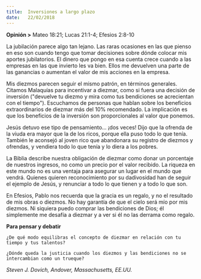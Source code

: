 ```yaml
---
title:  Inversiones a largo plazo
date:   22/02/2018
---
```


**Opinión >** Mateo 18:21; Lucas 21:1-4; Efesios 2:8-10

La jubilación parece algo tan lejano. Las raras ocasiones en las que pienso en eso son cuando tengo que tomar decisiones sobre dónde colocar mis aportes jubilatorios. El dinero que pongo en esa cuenta crece cuando a las empresas en las que invierto les va bien. Ellos me devuelven una parte de las ganancias o aumentan el valor de mis acciones en la empresa. 

Mis diezmos parecen seguir el mismo patrón, en términos generales. Citamos Malaquías para incentivar a diezmar, como si fuera una decisión de inversión ("devuelve tu diezmo y mira como tus bendiciones se acrecientan con el tiempo"). Escuchamos de personas que hablan sobre los beneficios extraordinarios de diezmar más del 10% recomendado. La implicación es que los beneficios de la inversión son proporcionales al valor que ponemos. 

Jesús detuvo ese tipo de pensamiento... ¡dos veces! Dijo que la ofrenda de la viuda era mayor que la de los ricos, porque ella puso todo lo que tenía. También le aconsejó al joven rico que abandonara su registro de diezmos y ofrendas, y vendiera todo lo que tenía y lo diera a los pobres. 

La Biblia describe nuestra obligación de diezmar como donar un porcentaje de nuestros ingresos, no como un precio por el valor recibido. La riqueza en este mundo no es una ventaja para asegurar un lugar en el mundo que vendrá. Quienes quieren reconocimiento por su dadivosidad han de seguir el ejemplo de Jesús, y renunciar a todo lo que tienen y a todo lo que son.

En Efesios, Pablo nos recuerda que la gracia es un regalo, y no el resultado de mis obras o diezmos. No hay garantía de que el cielo será mío por mis diezmos. Ni siquiera puedo comprar las bendiciones de Dios; él simplemente me desafía a diezmar y a ver si él no las derrama como regalo. 

**Para pensar y debatir**

`¿De qué modo equilibras el concepto de diezmar en relación con tu tiempo y tus talentos?`

`¿Dónde queda la justicia cuando los diezmos y las bendiciones no se intercambian como un trueque?`

_Steven J. Dovich, Andover, Massachusetts, EE.UU._

